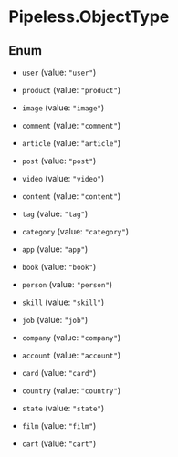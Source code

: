 # Pipeless.ObjectType

## Enum


* `user` (value: `"user"`)

* `product` (value: `"product"`)

* `image` (value: `"image"`)

* `comment` (value: `"comment"`)

* `article` (value: `"article"`)

* `post` (value: `"post"`)

* `video` (value: `"video"`)

* `content` (value: `"content"`)

* `tag` (value: `"tag"`)

* `category` (value: `"category"`)

* `app` (value: `"app"`)

* `book` (value: `"book"`)

* `person` (value: `"person"`)

* `skill` (value: `"skill"`)

* `job` (value: `"job"`)

* `company` (value: `"company"`)

* `account` (value: `"account"`)

* `card` (value: `"card"`)

* `country` (value: `"country"`)

* `state` (value: `"state"`)

* `film` (value: `"film"`)

* `cart` (value: `"cart"`)


